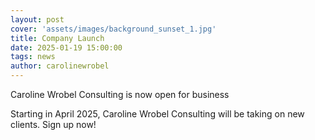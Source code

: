 ```yaml
---
layout: post
cover: 'assets/images/background_sunset_1.jpg'
title: Company Launch
date: 2025-01-19 15:00:00
tags: news
author: carolinewrobel
---
```


<p>Caroline Wrobel Consulting is now open for business</p>


<p>Starting in April 2025, Caroline Wrobel Consulting will be taking on new clients. Sign up now!</p>


